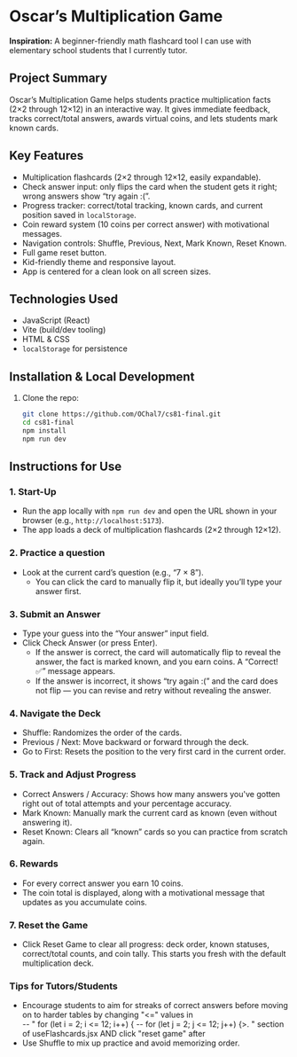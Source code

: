 # Oscar’s Multiplication Game

**Inspiration:** A beginner-friendly math flashcard tool I can use with elementary school students that I currently tutor.

## Project Summary
Oscar’s Multiplication Game helps students practice multiplication facts (2×2 through 12×12) in an interactive way. It gives immediate feedback, tracks correct/total answers, awards virtual coins, and lets students mark known cards.

## Key Features
- Multiplication flashcards (2×2 through 12×12, easily expandable).  
- Check answer input: only flips the card when the student gets it right; wrong answers show “try again :(”.  
- Progress tracker: correct/total tracking, known cards, and current position saved in `localStorage`.  
- Coin reward system (10 coins per correct answer) with motivational messages.  
- Navigation controls: Shuffle, Previous, Next, Mark Known, Reset Known.  
- Full game reset button.  
- Kid-friendly theme and responsive layout.  
- App is centered for a clean look on all screen sizes.

## Technologies Used
- JavaScript (React)  
- Vite (build/dev tooling)  
- HTML & CSS  
- `localStorage` for persistence

## Installation & Local Development
1. Clone the repo:  
   ```bash
   git clone https://github.com/OChal7/cs81-final.git
   cd cs81-final
   npm install
   npm run dev 

## Instructions for Use
### 1. Start-Up
- Run the app locally with `npm run dev` and open the URL shown in your browser (e.g., `http://localhost:5173`).
- The app loads a deck of multiplication flashcards (2×2 through 12×12).

### 2. Practice a question
- Look at the current card’s question (e.g., “7 × 8”).  
  - You can click the card to manually flip it, but ideally you’ll type your answer first.

### 3. Submit an Answer
- Type your guess into the “Your answer” input field.
- Click Check Answer (or press Enter).
  - If the answer is correct, the card will automatically flip to reveal the answer, the fact is marked known, and you earn coins. A “Correct! ✅” message appears.
  - If the answer is incorrect, it shows “try again :(” and the card does not flip — you can revise and retry without revealing the answer.

### 4. Navigate the Deck
- Shuffle: Randomizes the order of the cards.  
- Previous / Next: Move backward or forward through the deck.  
- Go to First: Resets the position to the very first card in the current order.

### 5. Track and Adjust Progress
- Correct Answers / Accuracy: Shows how many answers you've gotten right out of total attempts and your percentage accuracy.  
- Mark Known: Manually mark the current card as known (even without answering it).  
- Reset Known: Clears all “known” cards so you can practice from scratch again.

### 6. Rewards
- For every correct answer you earn 10 coins.  
- The coin total is displayed, along with a motivational message that updates as you accumulate coins.

### 7. Reset the Game
- Click Reset Game to clear all progress: deck order, known statuses, correct/total counts, and coin tally. This starts you fresh with the default multiplication deck.

### Tips for Tutors/Students
- Encourage students to aim for streaks of correct answers before moving on to harder tables by changing "<=" values in  
    --  "   for (let i = 2; i <= 12; i++) {
    --      for (let j = 2; j <= 12; j++) {>.   "   section of useFlashcards.jsx  AND click "reset game" after
- Use Shuffle to mix up practice and avoid memorizing order.  